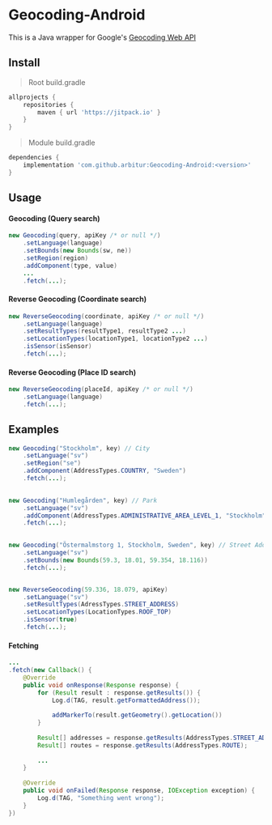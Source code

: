 # Geocoding-Android

This is a Java wrapper for Google's [Geocoding Web API](https://developers.google.com/maps/documentation/geocoding)

## Install

> Root build.gradle
```gradle
allprojects {
	repositories {
		maven { url 'https://jitpack.io' }
	}
}
```

> Module build.gradle
```gradle
dependencies {
	implementation 'com.github.arbitur:Geocoding-Android:<version>'
}
```

## Usage

#### Geocoding (Query search)

```java
new Geocoding(query, apiKey /* or null */)
    .setLanguage(language)
    .setBounds(new Bounds(sw, ne))
    .setRegion(region)
    .addComponent(type, value)
    ...
    .fetch(...);
```

#### Reverse Geocoding (Coordinate search)

```java
new ReverseGeocoding(coordinate, apiKey /* or null */)
    .setLanguage(language)
    .setResultTypes(resultType1, resultType2 ...)
    .setLocationTypes(locationType1, locationType2 ...)
    .isSensor(isSensor)
    .fetch(...);
```

#### Reverse Geocoding (Place ID search)

```java
new ReverseGeocoding(placeId, apiKey /* or null */)
    .setLanguage(language)
    .fetch(...);
```

## Examples

```java
new Geocoding("Stockholm", key) // City
    .setLanguage("sv")
    .setRegion("se")
    .addComponent(AddressTypes.COUNTRY, "Sweden")
    .fetch(...);
    

new Geocoding("Humlegården", key) // Park
    .setLanguage("sv")
    .addComponent(AddressTypes.ADMINISTRATIVE_AREA_LEVEL_1, "Stockholm")
    .fetch(...);
    

new Geocoding("Östermalmstorg 1, Stockholm, Sweden", key) // Street Address
    .setLanguage("sv")
    .setBounds(new Bounds(59.3, 18.01, 59.354, 18.116))
    .fetch(...);


new ReverseGeocoding(59.336, 18.079, apiKey)
    .setLanguage("sv")
    .setResultTypes(AdressTypes.STREET_ADDRESS)
    .setLocationTypes(LocationTypes.ROOF_TOP)
    .isSensor(true)
    .fetch(...);
```

#### Fetching

```java
...
.fetch(new Callback() {
    @Override
    public void onResponse(Response response) {
        for (Result result : response.getResults()) {
            Log.d(TAG, result.getFormattedAddress());
            
            addMarkerTo(result.getGeometry().getLocation())
        }
        
        Result[] addresses = response.getResults(AddressTypes.STREET_ADDRESS);
        Result[] routes = response.getResults(AddressTypes.ROUTE);
        
        ...
    }
        
    @Override
    public void onFailed(Response response, IOException exception) {
        Log.d(TAG, "Something went wrong");
    }
})
```
